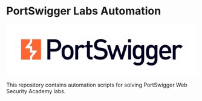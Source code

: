 # PortSwigger Labs Automation

<p><img src="./images/portswigger_logo.png" alt="PortSwigger Logo"></p>
This repository contains automation scripts for solving PortSwigger Web Security Academy labs.
